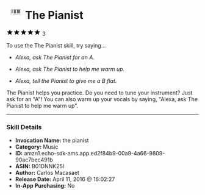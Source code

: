 # &nbsp;<img src="skill_icon" alt="The Pianist icon" width="36"> The Pianist
![5 stars](../../images/ic_star_black_18dp_1x.png)![5 stars](../../images/ic_star_black_18dp_1x.png)![5 stars](../../images/ic_star_black_18dp_1x.png)![5 stars](../../images/ic_star_black_18dp_1x.png)![5 stars](../../images/ic_star_black_18dp_1x.png) 3

To use the The Pianist skill, try saying...

* *Alexa, ask The Pianist for an A.*

* *Alexa, ask The Pianist to help me warm up.*

* *Alexa, tell the Pianist to give me a B flat.*

The Pianist helps you practice. Do you need to tune your instrument? Just ask for an "A"! You can also warm up your vocals by saying, "Alexa, ask The Pianist to help me warm up".

***

### Skill Details

* **Invocation Name:** the pianist
* **Category:** Music
* **ID:** amzn1.echo-sdk-ams.app.ed2f84b9-00a9-4a66-9809-90ac7bec491b
* **ASIN:** B01DNNK25I
* **Author:** Carlos Macasaet
* **Release Date:** April 11, 2016 @ 16:02:27
* **In-App Purchasing:** No
